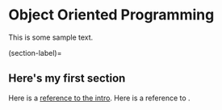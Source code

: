 # Object Oriented Programming 

This is some sample text.

(section-label)=
## Here's my first section

Here is a [reference to the intro](../intro.md). Here is a reference to [](section-label).
